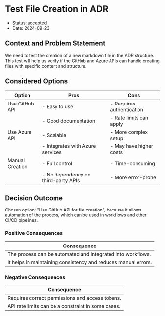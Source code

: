 # Test File Creation in ADR

* Status: accepted
* Date: 2024-09-23

## Context and Problem Statement

We need to test the creation of a new markdown file in the ADR structure. This test will help us verify if the GitHub and Azure APIs can handle creating files with specific content and structure.

## Considered Options

| Option                      | Pros                                      | Cons                                    |
|-----------------------------|-------------------------------------------|-----------------------------------------|
| Use GitHub API              | - Easy to use                            | - Requires authentication               |
|                             | - Good documentation                      | - Rate limits can apply                 |
| Use Azure API               | - Scalable                                | - More complex setup                    |
|                             | - Integrates with Azure services          | - May have higher costs                  |
| Manual Creation             | - Full control                            | - Time-consuming                        |
|                             | - No dependency on third-party APIs      | - More error-prone                       |


## Decision Outcome

Chosen option: "Use GitHub API for file creation", because it allows automation of the process, which can be used in workflows and other CI/CD pipelines.

### Positive Consequences

| Consequence                                      |
|--------------------------------------------------|
| The process can be automated and integrated into workflows. |
| It helps in maintaining consistency and reduces manual errors. |

### Negative Consequences

| Consequence                                      |
|--------------------------------------------------|
| Requires correct permissions and access tokens.   |
| API rate limits can be a constraint in some cases. |
